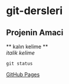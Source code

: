 # git-dersleri

## Projenin Amaci
** kalın kelime ** <br>
*italik kelime*

`git status`

[GitHub Pages](https://pages.github.com/)
